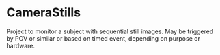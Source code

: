 # CameraStills
Project to monitor a subject with sequential still images.  May be triggered by POV or similar or based on timed event, depending on purpose or hardware.
